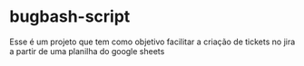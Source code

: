 # bugbash-script
Esse é um projeto que tem como objetivo facilitar a criação de tickets no jira a partir de uma planilha do google sheets
